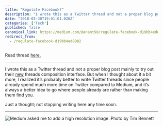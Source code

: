 ```yaml
---
title: "Regulate Facebook?"
description: "I wrote this as a Twitter thread and not a proper blog post mainly to try out their new threads composition interface. But when I thought…"
date: "2018-03-30T19:01:01.026Z"
categories: ['Tech']
published: false
canonical_link: https://medium.com/@anant90/regulate-facebook-d19bb4ed8982
redirect_from:
  - /regulate-facebook-d19bb4ed8982
---
```


Read thread [here.](https://twitter.com/anantja_in/status/976933774008209408)

---

I wrote this as a Twitter thread and not a proper blog post mainly to try out their [new](https://blog.twitter.com/official/en_us/topics/product/2017/nicethreads.html) threads composition interface. But when I thought about it a bit more, I realized it’s probably better to write Twitter threads since people already spend much more time on Twitter compared to Medium, and it’s always a better idea to go where people already are rather than making them find you.

Just a thought; not stopping writing here any time soon.

---

![Medium asked me to add a high resolution image. Photo by [Tim Bennett](https://unsplash.com/@timbennettcreative)](/assets/blog/regulate-facebook/asset-1.png)
